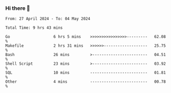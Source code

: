 ### Hi there 👋

<!--
**zhumeme/zhumeme** is a ✨ _special_ ✨ repository because its `README.md` (this file) appears on your GitHub profile.

Here are some ideas to get you started:

- 🔭 I’m currently working on ...
- 🌱 I’m currently learning ...
- 👯 I’m looking to collaborate on ...
- 🤔 I’m looking for help with ...
- 💬 Ask me about ...
- 📫 How to reach me: ...
- 😄 Pronouns: ...
- ⚡ Fun fact: ...
-->

<!--START_SECTION:waka-->

```all_time
From: 27 April 2024 - To: 04 May 2024

Total Time: 9 hrs 43 mins

Go                   6 hrs 5 mins    >>>>>>>>>>>>>>>>---------   62.08 %
Makefile             2 hrs 31 mins   >>>>>>-------------------   25.75 %
Bash                 26 mins         >------------------------   04.51 %
Shell Script         23 mins         >------------------------   03.92 %
SQL                  10 mins         -------------------------   01.81 %
Other                4 mins          -------------------------   00.78 %
```

<!--END_SECTION:waka-->

